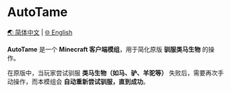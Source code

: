 # AutoTame

[🌏 简体中文](README.md)  |  [🌐 English](README_en.md)

**AutoTame** 是一个 **Minecraft 客户端模组**，用于简化原版 **驯服类马生物** 的操作。  

在原版中，当玩家尝试驯服 **类马生物（如马、驴、羊驼等）** 失败后，需要再次手动操作，而本模组会 **自动重新尝试驯服，直到成功**。
